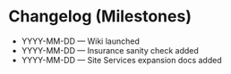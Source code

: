 # Changelog (Milestones)

- YYYY-MM-DD — Wiki launched  
- YYYY-MM-DD — Insurance sanity check added  
- YYYY-MM-DD — Site Services expansion docs added  
